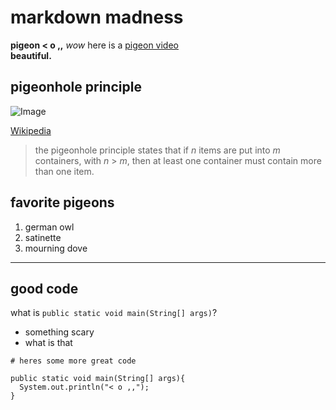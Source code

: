 # markdown madness
**pigeon < o ,,**
*wow* here is a [pigeon video](https://www.youtube.com/watch?v=u8QaavobKa0)\
**beautiful.**

## pigeonhole principle
![Image](https://pic3.zhimg.com/80/v2-4a347bb2d055e991f105ccf49cf1c79a_1440w.jpg)

[Wikipedia](https://en.wikipedia.org/wiki/Pigeonhole_principle)
> the pigeonhole principle states that if *n* items are put into *m* containers, with *n* > *m*, then at least one container must contain more than one item.

## favorite pigeons
1. german owl
2. satinette
3. mourning dove

---
## good code
what is `public static void main(String[] args)`?
* something scary
* what is that

```
# heres some more great code

public static void main(String[] args){
  System.out.println("< o ,,");
}
```
